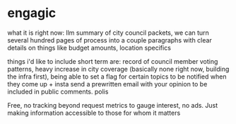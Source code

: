 # engagic

what it is right now: llm summary of city council packets, we can turn several hundred pages of process into a couple paragraphs with clear details on things like budget amounts, location specifics


things i'd like to include short term are: record of council member voting patterns, heavy increase in city coverage (basically none right now, building the infra first), being able to set a flag for certain topics to be notified when they come up + insta send a prewritten email with your opinion to be included in public comments. polis


Free, no tracking beyond request metrics to gauge interest, no ads. Just making information accessible to those for whom it matters